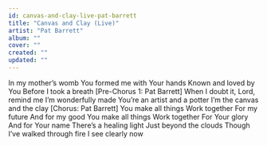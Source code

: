 ```yaml
---
id: canvas-and-clay-live-pat-barrett
title: "Canvas and Clay (Live)"
artist: "Pat Barrett"
album: ""
cover: ""
created: ""
updated: ""
---
```


In my mother’s womb
You formed me with Your hands
Known and loved by You
Before I took a breath
[Pre-Chorus 1: Pat Barrett]
When I doubt it, Lord, remind me
I’m wonderfully made
You’re an artist and a potter
I’m the canvas and the clay
[Chorus: Pat Barrett]
You make all things
Work together
For my future
And for my good
You make all things
Work together
For Your glory
And for Your name
There’s a healing light
Just beyond the clouds
Though I’ve walked through fire
I see clearly now